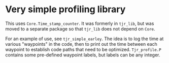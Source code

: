 # Very simple profiling library

This uses `Core.Time_stamp_counter`. It was formerly in `tjr_lib`, but
was moved to a separate package so that `tjr_lib` does not depend on
`Core`. 

For an example of use, see `tjr_simple_earley`. The idea is to log the
time at various "waypoints" in the code, then to print out the time
between each waypoint to establish code paths that need to be
optimized. `Tjr_profile.P` contains some pre-defined waypoint labels,
but labels can be any integer.
